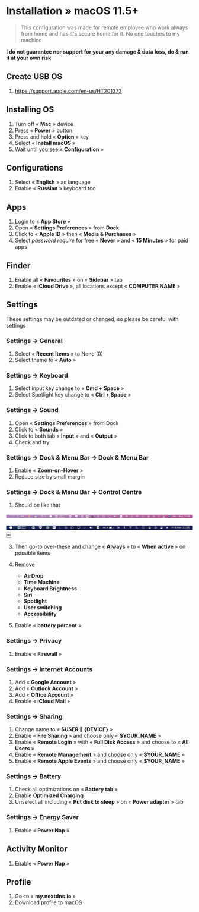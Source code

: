# Installation » macOS 11.5+

> This configuration was made for remote employee who work always from home and has it's secure home for it. No one touches to my machine

**I do not guarantee nor support for your any damage & data loss, do & run it at your own risk**

## Create USB OS

1. <https://support.apple.com/en-us/HT201372>

## Installing OS

1. Turn off « **Mac** » device
2. Press « **Power** » button
3. Press and hold « **Option** » key
4. Select « **Install macOS** »
5. Wait until you see « **Configuration** »

## Configurations

1. Select « **English** » as language
2. Enable « **Russian** » keyboard too

## Apps

1. Login to « **App Store** »
2. Open « **Settings Preferences** » from **Dock**
3. Click to « **Apple ID** » then « **Media & Purchases** »
4. Select *password require* for free « **Never** » and « **15 Minutes** » for paid apps

## Finder

1. Enable all « **Favourites** » on « **Sidebar** » tab
2. Enable « **iCloud Drive** », all locations except « **COMPUTER NAME** »

## Settings

These settings may be outdated or changed, so please be careful with settings

### Settings → General

1. Select « **Recent Items** » to None (0)
2. Select theme to « **Auto** »

### Settings → Keyboard

1. Select input key change to « **Cmd + Space** »
2. Select Spotlight key change to « **Ctrl + Space** »

### Settings → Sound

1. Open « **Settings Preferences** » from Dock
2. Click to « **Sounds** »
3. Click to both tab « **Input** » and « **Output** »
4. Check and try

### Settings → Dock & Menu Bar → Dock & Menu Bar

1. Enable « **Zoom-on-Hover** »
2. Reduce size by small margin

### Settings → Dock & Menu Bar → Control Centre

1. Should be like that

![Menu-bar](./images/menu-bar.png)

![Menu-bar for MacBook](./images/menu-bar-2.png)
￼

3. Then go-to over-these and change « **Always** » to « **When active** » on possible items

4. Remove
    - **AirDrop**
    - **Time Machine**
    - **Keyboard Brightness**
    - **Siri**
    - **Spotlight**
    - **User switching**
    - **Accessibility**
5. Enable « **battery percent** »

### Settings → Privacy

1. Enable « **Firewall** »

### Settings → Internet Accounts

1. Add « **Google Account** »
2. Add « **Outlook Account** »
3. Add « **Office Account** »
4. Enable « **iCloud Mail** »

### Settings → Sharing

1. Change name to « **$USER  {DEVICE}** »
2. Enable « **File Sharing** » and choose only « **$YOUR_NAME** »
3. Enable « **Remote Login** » with « **Full Disk Access** » and choose to « **All Users** »
4. Enable « **Remote Management** » and choose only « **$YOUR_NAME** »
5. Enable « **Remote Apple Events** » and choose only « **$YOUR_NAME** »

### Settings → Battery

1. Check all optimizations on « **Battery tab** »
2. Enable **Optimized Charging**
3. Unselect all including « **Put disk to sleep** » on « **Power adapter** » tab

### Settings → Energy Saver

1. Enable « **Power Nap** »

## Activity Monitor

1. Enable « **Power Nap** »

## Profile

1. Go-to « **my.nextdns.io** »
2. Download profile to macOS
